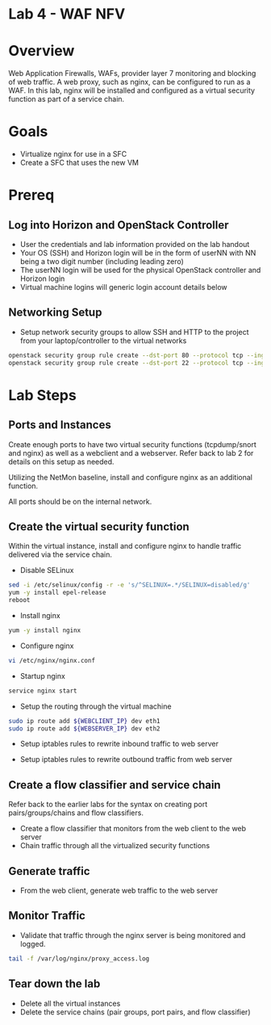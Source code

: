 
# Lab 4 - WAF NFV

# Overview

Web Application Firewalls, WAFs, provider layer 7 monitoring and blocking of web traffic. A web proxy, such as nginx, can be configured to run as a WAF. In this lab, nginx will be installed and configured as a virtual security function as part of a service chain. 

# Goals

  * Virtualize nginx for use in a SFC
  * Create a SFC that uses the new VM

# Prereq

## Log into Horizon and OpenStack Controller
  * User the credentials and lab information provided on the lab handout
  * Your OS (SSH) and Horizon login will be in the form of userNN with NN being a two digit number (including leading zero)
  * The userNN login will be used for the physical OpenStack controller and Horizon login
  * Virtual machine logins will generic login account details below

## Networking Setup
  * Setup network security groups to allow SSH and HTTP to the project from your laptop/controller to the virtual networks
```bash
openstack security group rule create --dst-port 80 --protocol tcp --ingress default
openstack security group rule create --dst-port 22 --protocol tcp --ingress default
```

# Lab Steps

## Ports and Instances

Create enough ports to have two virtual security functions (tcpdump/snort and nginx) as well as a webclient and a webserver. Refer back to lab 2 for details on this setup as needed.

Utilizing the NetMon baseline, install and configure nginx as an additional function. 

All ports should be on the internal network.

## Create the virtual security function

Within the virtual instance, install and configure nginx to handle traffic delivered via the service chain.

* Disable SELinux

```bash
sed -i /etc/selinux/config -r -e 's/^SELINUX=.*/SELINUX=disabled/g'
yum -y install epel-release
reboot
```

* Install nginx

```bash
yum -y install nginx
```

* Configure nginx

```bash
vi /etc/nginx/nginx.conf
```

* Startup nginx

```bash
service nginx start
```

* Setup the routing through the virtual machine
```bash
sudo ip route add ${WEBCLIENT_IP} dev eth1
sudo ip route add ${WEBSERVER_IP} dev eth2
```

* Setup iptables rules to rewrite inbound traffic to web server

* Setup iptables rules to rewrite outbound traffic from web server

## Create a flow classifier and service chain

Refer back to the earlier labs for the syntax on creating port pairs/groups/chains and flow classifiers.

* Create a flow classifier that monitors from the web client to the web server
* Chain traffic through all the virtualized security functions

## Generate traffic
* From the web client, generate web traffic to the web server

## Monitor Traffic
* Validate that traffic through the nginx server is being monitored and logged.

```bash
tail -f /var/log/nginx/proxy_access.log
```

## Tear down the lab

* Delete all the virtual instances
* Delete the service chains (pair groups, port pairs, and flow classifier)
